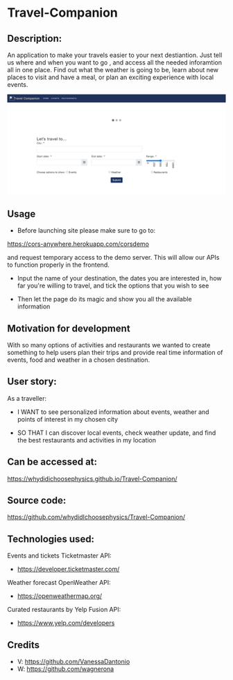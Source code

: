 # Travel-Companion

## Description:

An application to make your travels easier to your next destiantion. Just tell us where and when you want to go , and access all the needed inforamtion all in one place. Find out what the weather is going to be, learn about new places to visit and have a meal, or plan an exciting experience with local events.

![My Image](./assets/Images/pageScreenshot1.png)

## Usage

* Before launching site please make sure to go to:

https://cors-anywhere.herokuapp.com/corsdemo

and request temporary access to the demo server. This will allow our APIs to function properly in the frontend.

* Input the name of your destination, the dates you are interested in, how far you're willing to travel, and tick the options that you wish to see

* Then let the page do its magic and show you all the available information

## Motivation for development

With so many options of activities and restaurants we wanted to create something to help users plan their trips and provide real time information of events, food and weather in a chosen destination.

## User story:

As a traveller:

* I WANT to see personalized information about events, weather and points of interest in my chosen city

* SO THAT I can discover local events, check weather update, and find the best restaurants and activities in my location

## Can be accessed at:

https://whydidichoosephysics.github.io/Travel-Companion/

## Source code:
https://github.com/whydidIchoosephysics/Travel-Companion/


## Technologies used:

Events and tickets Ticketmaster API:

* https://developer.ticketmaster.com/

Weather forecast OpenWeather API:

* https://openweathermap.org/

Curated restaurants by Yelp Fusion API:

* https://www.yelp.com/developers


## Credits

* V: https://github.com/VanessaDantonio
* W: https://github.com/wagnerona
